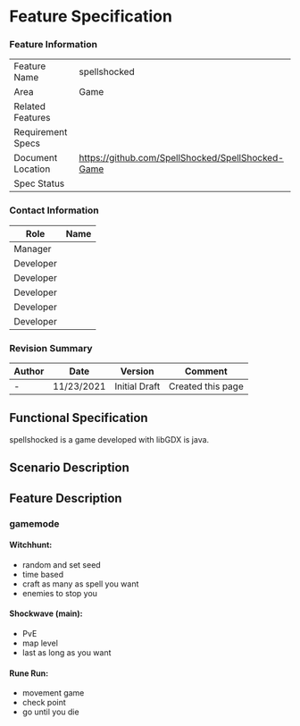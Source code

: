 # Feature Specification

### Feature Information
|||
|---|---|
|Feature Name|spellshocked|
|Area|Game|
|Related Features|
|Requirement Specs|
|Document Location|https://github.com/SpellShocked/SpellShocked-Game|
|Spec Status|

### Contact Information
|Role|Name|
|---|---|
|Manager||
|Developer||
|Developer||
|Developer||
|Developer||
|Developer||

### Revision Summary
|Author|Date|Version|Comment|
|---|---|---|---|
|-|11/23/2021|Initial Draft|Created this page|

## Functional Specification
spellshocked is a game developed with libGDX is java.

## Scenario Description

## Feature Description

### gamemode

#### Witchhunt: 
- random and set seed
- time based
- craft as many as spell you want
- enemies to stop you

#### Shockwave (main): 
- PvE 
- map level 
- last as long as you want

#### Rune Run: 
- movement game 
- check point 
- go until you die 
